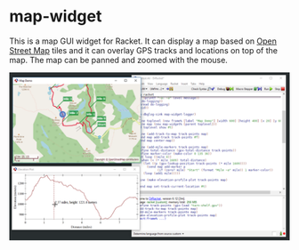 # map-widget

This is a map GUI widget for Racket.  It can display a map based on [Open
Street Map](https://www.openstreetmap.org) tiles and it can overlay GPS tracks
and locations on top of the map.  The map can be panned and zoomed with the
mouse.

![](./map-widget.png)

